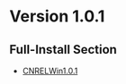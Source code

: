 # Version 1.0.1

## Full-Install Section

- [CNRELWin1.0.1](https://autopatchcn.yuanshen.com/client_app/pc_mihoyo/20201013_f0953d8d130df56f/YuanShen_1.0.1.zip)
